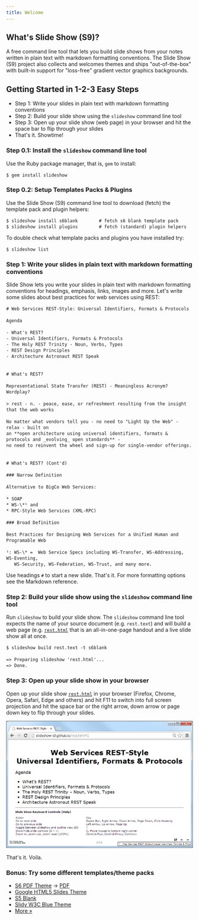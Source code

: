 ```yaml
---
title: Welcome
---
```


## What's Slide Show (S9)?

A free command line tool that lets you build slide shows
from your notes
written in plain text with markdown formatting conventions.
The Slide Show (S9) project also collects and welcomes themes
and ships "out-of-the-box" with built-in support
for "loss-free" gradient vector graphics backgrounds.


## Getting Started in 1-2-3 Easy Steps

* Step 1: Write your slides in plain text with markdown formatting conventions
* Step 2: Build your slide show using the `slideshow` command line tool
* Step 3: Open up your slide show (web page) in your browser and hit the space bar to flip through your slides
* That's it. Showtime!


### Step 0.1: Install the `slideshow` command line tool

Use the Ruby package manager, that is, `gem` to install:

```
$ gem install slideshow
```

### Step 0.2: Setup Templates Packs & Plugins 

Use the Slide Show (S9) command line tool to download (fetch) the template pack and plugin helpers:

```
$ slideshow install s6blank        # fetch s6 blank template pack
$ slideshow install plugins        # fetch (standard) plugin helpers
```

To double check what template packs and plugins you have installed try:

```
$ slideshow list
```


### Step 1: Write your slides in plain text with markdown formatting conventions

Slide Show lets you write your slides in plain text with markdown formatting
conventions for headings, emphasis, links, images and more.
Let's write some slides about best practices for web services using REST:

```
# Web Services REST-Style: Universal Identifiers, Formats & Protocols

Agenda

- What's REST?
- Universal Identifiers, Formats & Protocols
- The Holy REST Trinity - Noun, Verbs, Types
- REST Design Principles
- Architecture Astronaut REST Speak


# What's REST?

Representational State Transfer (REST) - Meaningless Acronym? Wordplay?

> rest - n. - peace, ease, or refreshment resulting from the insight that the web works

No matter what vendors tell you - no need to "Light Up the Web" - relax - built on
an **open architecture using universal identifiers, formats & protocols and _evolving_ open standards** -
no need to reinvent the wheel and sign-up for single-vendor offerings.


# What's REST? (Cont'd)

### Narrow Definition

Alternative to BigCo Web Services:

* SOAP
* WS-\*¹ and
* RPC-Style Web Services (XML-RPC)

### Broad Definition

Best Practices for Designing Web Services for a Unified Human and Programable Web

¹: WS-\* =  Web Service Specs including WS-Transfer, WS-Addressing, WS-Eventing,
   WS-Security, WS-Federation, WS-Trust, and many more.
```

Use headings `#` to start a new slide. That's it.
For more formatting options see the Markdown reference.


### Step 2: Build your slide show using the `slideshow` command line tool

Run `slideshow` to build your slide show. The `slideshow` command line tool
expects the name of your source document (e.g. `rest.text`)
and will build a web page
(e.g. [`rest.html`](demos/rest.html)
that is an all-in-one-page handout and a live slide show all at once.

```
$ slideshow build rest.text -t s6blank

=> Preparing slideshow 'rest.html'...
=> Done.
```

### Step 3: Open up your slide show in your browser

Open up your slide show [`rest.html`](demos/rest.html)
in your browser (Firefox, Chrome, Opera, Safari, Edge and others) and hit F11 to switch
into full screen projection and hit the space bar or the right arrow, down arrow
or page down key to flip through your slides.

<a href="demos/rest.html"><img src="i/slideshow.png"></a>

That's it. Voila.

### Bonus: Try some different templates/theme packs

* [S6 PDF Theme](demos/tutorial.pdf.html) -> [PDF](demos/tutorial.pdf)
* [Google HTML5 Slides Theme](demos/packs/g5/tutorial1.html5.html)
* [S5 Blank](demos/packs/s5/tutorial1.html)
* [Slidy W3C Blue Theme](demos/packs/slidy/tutorial1.w3c.html)
* [More »](gallery.html)
